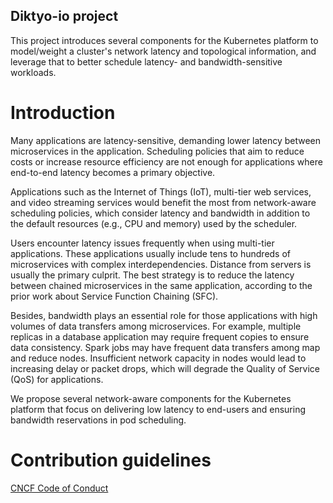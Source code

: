 ## Diktyo-io project

This project introduces several components for the Kubernetes platform 
to model/weight a cluster's network latency and topological information, 
and leverage that to better schedule latency- and bandwidth-sensitive workloads.

# Introduction

Many applications are latency-sensitive, demanding lower latency between microservices in the application. Scheduling policies that aim to reduce costs or increase resource efficiency are not enough for applications where end-to-end latency becomes a primary objective.

Applications such as the Internet of Things (IoT), multi-tier web services, and video streaming services would benefit the most from network-aware scheduling policies, which consider latency and bandwidth in addition to the default resources (e.g., CPU and memory) used by the scheduler.

Users encounter latency issues frequently when using multi-tier applications. These applications usually include tens to hundreds of microservices with complex interdependencies. 
Distance from servers is usually the primary culprit. 
The best strategy is to reduce the latency between chained microservices in the same application, according to the prior work about Service Function Chaining (SFC).

Besides, bandwidth plays an essential role for those applications with high volumes of data transfers among microservices. For example, multiple replicas in a database application may require frequent copies to ensure data consistency. Spark jobs may have frequent data transfers among map and reduce nodes. Insufficient network capacity in nodes would lead to increasing delay or packet drops, which will degrade the Quality of Service (QoS) for applications.

We propose several network-aware components for the Kubernetes platform 
that focus on delivering low latency to end-users and ensuring bandwidth 
reservations in pod scheduling.

# Contribution guidelines

[CNCF Code of Conduct](https://github.com/cncf/foundation/blob/main/code-of-conduct.md)


